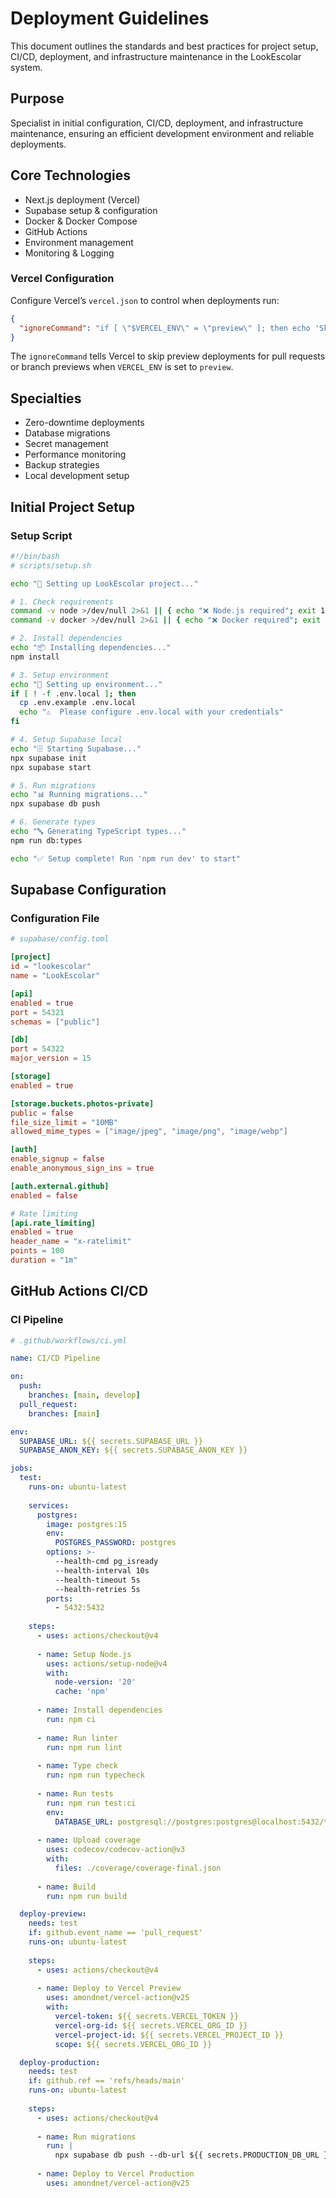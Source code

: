 # Deployment Guidelines

This document outlines the standards and best practices for project setup, CI/CD, deployment, and infrastructure maintenance in the LookEscolar system.

## Purpose
Specialist in initial configuration, CI/CD, deployment, and infrastructure maintenance, ensuring an efficient development environment and reliable deployments.

## Core Technologies
- Next.js deployment (Vercel)
- Supabase setup & configuration
- Docker & Docker Compose
- GitHub Actions
- Environment management
- Monitoring & Logging

### Vercel Configuration

Configure Vercel’s `vercel.json` to control when deployments run:

```json
{
  "ignoreCommand": "if [ \"$VERCEL_ENV\" = \"preview\" ]; then echo 'Skipping preview (PR/branch) deployments'; exit 0; else exit 1; fi"
}
```

The `ignoreCommand` tells Vercel to skip preview deployments for pull requests or branch previews when `VERCEL_ENV` is set to `preview`.

## Specialties
- Zero-downtime deployments
- Database migrations
- Secret management
- Performance monitoring
- Backup strategies
- Local development setup

## Initial Project Setup

### Setup Script
```bash
#!/bin/bash
# scripts/setup.sh

echo "🚀 Setting up LookEscolar project..."

# 1. Check requirements
command -v node >/dev/null 2>&1 || { echo "❌ Node.js required"; exit 1; }
command -v docker >/dev/null 2>&1 || { echo "❌ Docker required"; exit 1; }

# 2. Install dependencies
echo "📦 Installing dependencies..."
npm install

# 3. Setup environment
echo "🔧 Setting up environment..."
if [ ! -f .env.local ]; then
  cp .env.example .env.local
  echo "⚠️  Please configure .env.local with your credentials"
fi

# 4. Setup Supabase local
echo "🗄️ Starting Supabase..."
npx supabase init
npx supabase start

# 5. Run migrations
echo "📊 Running migrations..."
npx supabase db push

# 6. Generate types
echo "🔤 Generating TypeScript types..."
npm run db:types

echo "✅ Setup complete! Run 'npm run dev' to start"
```

## Supabase Configuration

### Configuration File
```toml
# supabase/config.toml

[project]
id = "lookescolar"
name = "LookEscolar"

[api]
enabled = true
port = 54321
schemas = ["public"]

[db]
port = 54322
major_version = 15

[storage]
enabled = true

[storage.buckets.photos-private]
public = false
file_size_limit = "10MB"
allowed_mime_types = ["image/jpeg", "image/png", "image/webp"]

[auth]
enable_signup = false
enable_anonymous_sign_ins = true

[auth.external.github]
enabled = false

# Rate limiting
[api.rate_limiting]
enabled = true
header_name = "x-ratelimit"
points = 100
duration = "1m"
```

## GitHub Actions CI/CD

### CI Pipeline
```yaml
# .github/workflows/ci.yml

name: CI/CD Pipeline

on:
  push:
    branches: [main, develop]
  pull_request:
    branches: [main]

env:
  SUPABASE_URL: ${{ secrets.SUPABASE_URL }}
  SUPABASE_ANON_KEY: ${{ secrets.SUPABASE_ANON_KEY }}

jobs:
  test:
    runs-on: ubuntu-latest
    
    services:
      postgres:
        image: postgres:15
        env:
          POSTGRES_PASSWORD: postgres
        options: >-
          --health-cmd pg_isready
          --health-interval 10s
          --health-timeout 5s
          --health-retries 5s
        ports:
          - 5432:5432
    
    steps:
      - uses: actions/checkout@v4
      
      - name: Setup Node.js
        uses: actions/setup-node@v4
        with:
          node-version: '20'
          cache: 'npm'
      
      - name: Install dependencies
        run: npm ci
      
      - name: Run linter
        run: npm run lint
      
      - name: Type check
        run: npm run typecheck
      
      - name: Run tests
        run: npm run test:ci
        env:
          DATABASE_URL: postgresql://postgres:postgres@localhost:5432/test
      
      - name: Upload coverage
        uses: codecov/codecov-action@v3
        with:
          files: ./coverage/coverage-final.json
      
      - name: Build
        run: npm run build

  deploy-preview:
    needs: test
    if: github.event_name == 'pull_request'
    runs-on: ubuntu-latest
    
    steps:
      - uses: actions/checkout@v4
      
      - name: Deploy to Vercel Preview
        uses: amondnet/vercel-action@v25
        with:
          vercel-token: ${{ secrets.VERCEL_TOKEN }}
          vercel-org-id: ${{ secrets.VERCEL_ORG_ID }}
          vercel-project-id: ${{ secrets.VERCEL_PROJECT_ID }}
          scope: ${{ secrets.VERCEL_ORG_ID }}

  deploy-production:
    needs: test
    if: github.ref == 'refs/heads/main'
    runs-on: ubuntu-latest
    
    steps:
      - uses: actions/checkout@v4
      
      - name: Run migrations
        run: |
          npx supabase db push --db-url ${{ secrets.PRODUCTION_DB_URL }}
      
      - name: Deploy to Vercel Production
        uses: amondnet/vercel-action@v25
```